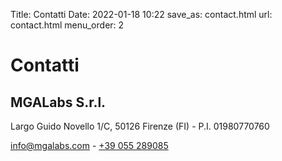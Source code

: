 Title: Contatti
Date: 2022-01-18 10:22
save_as: contact.html
url: contact.html
menu_order: 2

# Contatti


## MGALabs S.r.l.

Largo Guido Novello 1/C, 50126 Firenze (FI) - P.I. 01980770760

<a href="mailto:info@mgalabs.com" target="_blank">info@mgalabs.com</a> - <a href="tel:+39055289085" target="_blank">+39 055 289085</a><br>

<a href="https://www.facebook.com/MGALabs" target="_blank" rel="nofollow" class="mr-2"><i class="icon-facebook"></i></a>
<a href="https://www.linkedin.com/company/mgalabs/" target="_blank" rel="nofollow"><i class="icon-linkedin"></i></a>